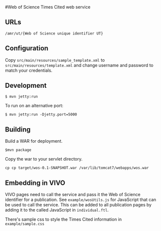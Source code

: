 #Web of Science Times Cited web service



## URLs

`/amr/ut/{Web of Science unique identifier UT}`

## Configuration

Copy `src/main/resources/sample_template.xml` to `src/main/resources/template.xml` and change username and password to
match your credentials.

## Development

`$ mvn jetty:run`

To run on an alternative port:

`$ mvn jetty:run -Djetty.port=5000`

## Building

Build a WAR for deployment.

`$mvn package`

Copy the war to your servlet directory.

`cp cp target/wos-0.1-SNAPSHOT.war /var/lib/tomcat7/webapps/wos.war`


## Embedding in VIVO

VIVO pages need to call the service and pass it the Web of Science identifier for a publication. See `example/wosUtils.js`
for JavaScript that can be used to call the service. This can be added to all publication pages by adding it to the called
JavaScript in `individual.ftl`.

There's sample css to style the Times Cited information in `example/sample.css`
